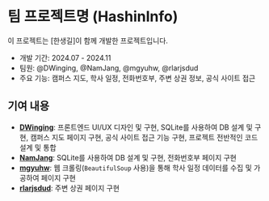 # 팀 프로젝트명 (HashinInfo)
이 프로젝트는 [한생길]이 함께 개발한 프로젝트입니다.  
- 개발 기간: 2024.07 - 2024.11  
- 팀원: @DWinging, @NamJang, @mgyuhw, @rlarjsdud
- 주요 기능: 캠퍼스 지도, 학사 일정, 전화번호부, 주변 상권 정보, 공식 사이트 접근  

## 기여 내용
- **[DWinging](https://github.com/DWinging)**: 프론트엔드 UI/UX 디자인 및 구현, SQLite를 사용하여 DB 설계 및 구현, 캠퍼스 지도 페이지 구현, 공식 사이트 접근 기능 구현, 프로젝트 전반적인 코드 설계 및 통합
- **[NamJang](https://github.com/NamJang)**: SQLite를 사용하여 DB 설계 및 구현, 전화번호부 페이지 구현
- **[mgyuhw](https://github.com/mgyuhw)**: 웹 크롤링(`BeautifulSoup` 사용)을 통해 학사 일정 데이터를 수집 및 가공하여 페이지 구현 
- **[rlarjsdud](https://github.com/rlarjsdud)**: 주변 상권 페이지 구현
